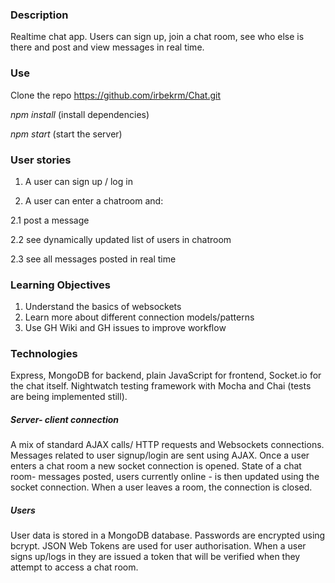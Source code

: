 ### Description
Realtime chat app. Users can sign up, join a chat room, see who else is there and post and view messages in real time.

### Use
Clone the repo https://github.com/irbekrm/Chat.git

*npm install* (install dependencies)

*npm start* (start the server)

### User stories
1. A user can sign up / log in

2. A user can enter a chatroom and:

2.1 post a message
  
2.2 see dynamically updated list of users in chatroom
 
2.3 see all messages posted in real time
  
### Learning Objectives
1. Understand the basics of websockets
2. Learn more about different connection models/patterns
3. Use GH Wiki and GH issues to improve workflow

### Technologies
Express, MongoDB for backend, plain JavaScript for frontend, Socket.io for the chat itself.
Nightwatch testing framework with Mocha and Chai (tests are being implemented still).

##### Server- client connection
A mix of standard AJAX calls/ HTTP requests and Websockets connections. Messages related to user signup/login are sent using AJAX. Once a user enters a chat room a new socket connection is opened. State of a chat room- messages posted, users currently online - is then updated using the socket connection. When a user leaves a room, the connection is closed.

##### Users
User data is stored in a MongoDB database. Passwords are encrypted using bcrypt. JSON Web Tokens are used for user authorisation. When a user signs up/logs in they are issued a token that will be verified when they attempt to access a chat room.
